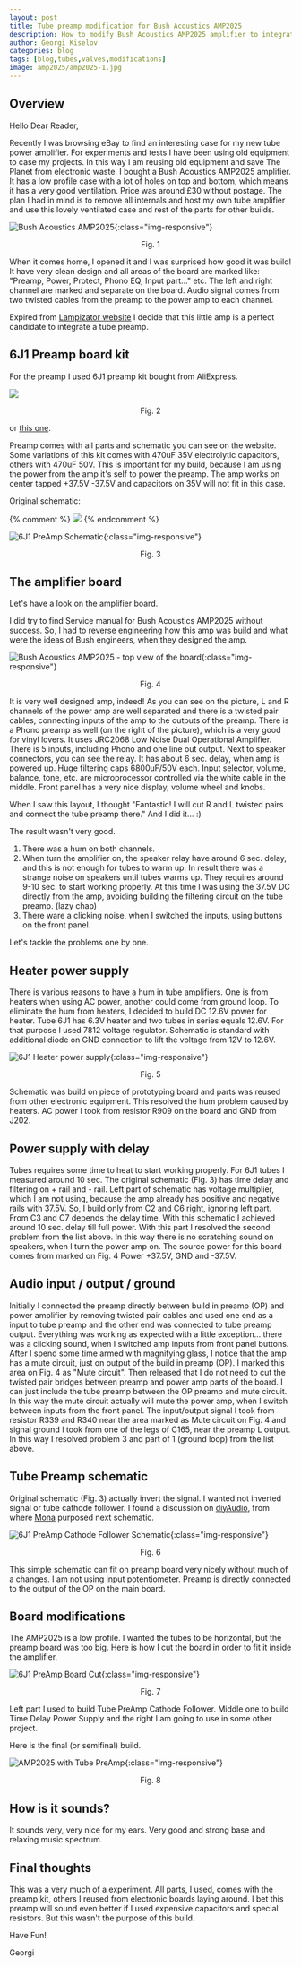 ```yaml
---
layout: post
title: Tube preamp modification for Bush Acoustics AMP2025
description: How to modify Bush Acoustics AMP2025 amplifier to integrate tube preamp and enjoy tube like sound
author: Georgi Kiselov
categories: blog
tags: [blog,tubes,valves,modifications]
image: amp2025/amp2025-1.jpg
---
```


## Overview

Hello Dear Reader,

Recently I was browsing eBay to find an interesting case for my new tube power amplifier. For experiments and tests I have been using old equipment to case my projects. In this way I am reusing old equipment and save The Planet from electronic waste. I bought a Bush Acoustics AMP2025 amplifier. It has a low profile case with a lot of holes on top and bottom, which means it has a very good ventilation. Price was around £30 without postage.
The plan I had in mind is to remove all internals and host my own tube amplifier and use this lovely ventilated case and rest of the parts for other builds.

![Bush Acoustics AMP2025](assets/img/amp2025/amp2025-2.jpg){:class="img-responsive"}

<center> Fig. 1 </center>

When it comes home, I opened it and I was surprised how good it was build! It have very clean design and all areas of the board are marked like: "Preamp, Power, Protect, Phono EQ, Input part..." etc. The left and right channel are marked and separate on the board. Audio signal comes from two twisted cables from the preamp to the power amp to each channel.

Expired from [Lampizator website](http://www.lampizator.eu) I decide that this little amp is a perfect candidate to integrate a tube preamp. 

## 6J1 Preamp board kit

For the preamp I used 6J1 preamp kit bought from AliExpress.

<a href="https://s.click.aliexpress.com/e/_DeiaqoF" target="_blank"><img src="//ae01.alicdn.com/kf/HTB1NjDoegKTBuNkSne1q6yJoXXaw.jpg_350x350.jpg" /></a>

<center> Fig. 2 </center>

or [this one](https://s.click.aliexpress.com/e/_DeZrpWb).

Preamp comes with all parts and schematic you can see on the website. Some variations of this kit comes with 470uF 35V electrolytic capacitors, others with 470uF 50V. This is important for my build, because I am using the power from the amp it's self to power the preamp. The amp works on center tapped +37.5V -37.5V and capacitors on 35V will not fit in this case.

Original schematic:


{% comment %} 
<img src="assets/img/amp2025/6J1-preamp-schematic.jpg">
{% endcomment %}

![6J1 PreAmp Schematic](assets/img/amp2025/6J1-preamp-schematic.jpg){:class="img-responsive"}

<center> Fig. 3 </center>

## The amplifier board

Let's have a look on the amplifier board. 

I did try to find Service manual for Bush Acoustics AMP2025 without success. So, I had to reverse engineering how this amp was build and what were the ideas of Bush engineers, when they designed the amp.

![Bush Acoustics AMP2025 - top view of the board](assets/img/amp2025/amp2025-3.jpg){:class="img-responsive"}

<center> Fig. 4 </center>

It is very well designed amp, indeed! As you can see on the picture, L and R channels of the power amp are well separated and there is a twisted pair cables, connecting inputs of the amp to the outputs of the preamp. There is a Phono preamp as well (on the right of the picture), which is a very good for vinyl lovers. It uses JRC2068 Low Noise Dual Operational Amplifier. There is 5 inputs, including Phono and one line out output. Next to speaker connectors, you can see the relay. It has about 6 sec. delay, when amp is powered up. Huge filtering caps 6800uF/50V each. Input selector, volume, balance, tone, etc. are microprocessor controlled via the white cable in the middle. Front panel has a very nice display, volume wheel and knobs.

When I saw this layout, I thought "Fantastic! I will cut R and L twisted pairs and connect the tube preamp there." And I did it... :) 

The result wasn't very good. 
1. There was a hum on both channels.
2. When turn the amplifier on, the speaker relay have around 6 sec. delay, and this is not enough for tubes to warm up. In result there was a strange noise on speakers until tubes warms up. They requires around 9-10 sec. to start working properly. At this time I was using the 37.5V DC directly from the amp, avoiding building the filtering circuit on the tube preamp. (lazy chap)
3. There ware a clicking noise, when I switched the inputs, using buttons on the front panel.

Let's tackle the problems one by one.

## Heater power supply

There is various reasons to have a hum in tube amplifiers. One is from heaters when using AC power, another could come from ground loop. To eliminate the hum from heaters, I decided to build DC 12.6V power for heater. Tube 6J1 has 6.3V heater and two tubes in series equals 12.6V. For that purpose I used 7812 voltage regulator. Schematic is standard with additional diode on GND connection to lift the voltage from 12V to 12.6V.

![6J1 Heater power supply](assets/img/amp2025/heater-power-supply.jpg){:class="img-responsive"}

<center> Fig. 5 </center>

Schematic was build on piece of prototyping board and parts was reused from other electronic equipment. This resolved the hum problem caused by heaters. AC power I took from resistor R909 on the board and GND from J202.

## Power supply with delay

Tubes requires some time to heat to start working properly. For 6J1 tubes I measured around 10 sec.
The original schematic (Fig. 3) has time delay and filtering on + rail and - rail. Left part of schematic has voltage multiplier, which I am not using, because the amp already has positive and negative rails with 37.5V. So, I build only from C2 and C6 right, ignoring left part. From C3 and C7 depends the delay time. With this schematic I achieved around 10 sec. delay till full power. With this part I resolved the second problem from the list above. In this way there is no scratching sound on speakers, when I turn the power amp on. The source power for this board comes from marked on Fig. 4 Power +37.5V, GND and -37.5V.

## Audio input / output / ground

Initially I connected the preamp directly between build in preamp (OP) and power amplifier by removing twisted pair cables and used one end as a input to tube preamp and the other end was connected to tube preamp output. Everything was working as expected with a little exception... there was a clicking sound, when I switched amp inputs from front panel buttons. After I spend some time armed with magnifying glass, I notice that the amp has a mute circuit, just on output of the build in preamp (OP). I marked this area on Fig. 4 as "Mute circuit". Then released that I do not need to cut the twisted pair bridges between preamp and power amp parts of the board. I can just include the tube preamp between the OP preamp and mute circuit. In this way the mute circuit actually will mute the power amp, when I switch between inputs from the front panel. The input/output signal I took from resistor R339 and R340 near the area marked as Mute circuit on Fig. 4 and signal ground I took from one of the legs of C165, near the preamp L output. In this way I resolved problem 3 and part of 1 (ground loop) from the list above.

## Tube Preamp schematic

Original schematic (Fig. 3) actually invert the signal. I wanted not inverted signal or tube cathode follower. I found a discussion on [diyAudio](https://www.diyaudio.com/community/threads/6j1-preamp.318673/), from where [Mona](https://www.diyaudio.com/community/threads/6j1-preamp.318673/post-5337761) purposed next schematic.

![6J1 PreAmp Cathode Follower Schematic](assets/img/amp2025/6J1-cathode-follower.jpg){:class="img-responsive"}

<center> Fig. 6 </center>

This simple schematic can fit on preamp board very nicely without much of a changes. I am not using input potentiometer. Preamp is directly connected to the output of the OP on the main board.

## Board modifications

The AMP2025 is a low profile. I wanted the tubes to be horizontal, but the preamp board was too big. Here is how I cut the board in order to fit it inside the amplifier.

![6J1 PreAmp Board Cut](assets/img/amp2025/6J1-cut-the-board.jpg){:class="img-responsive"}

<center> Fig. 7 </center>

Left part I used to build Tube PreAmp Cathode Follower. Middle one to build Time Delay Power Supply and the right I am going to use in some other project.

Here is the final (or semifinal) build.

![AMP2025 with Tube PreAmp](assets/img/amp2025/AMP2025-6J1-tube-preamp.jpg){:class="img-responsive"}

<center> Fig. 8 </center>

## How is it sounds?

It sounds very, very nice for my ears. Very good and strong base and relaxing music spectrum.

## Final thoughts

This was a very much of a experiment. All parts, I used, comes with the preamp kit, others I reused from electronic boards laying around. I bet this preamp will sound even better if I used expensive capacitors and special resistors. But this wasn't the purpose of this build.

Have Fun!

Georgi
